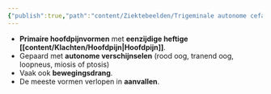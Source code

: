 ```yaml
---
{"publish":true,"path":"content/Ziektebeelden/Trigeminale autonome cefalalgiëen.md","permalink":"/content/ziektebeelden/trigeminale-autonome-cefalalgieen/","title":"Trigeminale autonome cefalalgiëen","tags":["Neurologie/Hoofdpijn","Ziektebeeld"]}
---
```



- **Primaire hoofdpijnvormen** met **eenzijdige heftige [[content/Klachten/Hoofdpijn\|Hoofdpijn]]**.
- Gepaard met **autonome verschijnselen** (rood oog, tranend oog, loopneus, miosis of ptosis)
- Vaak ook **bewegingsdrang**.
- De meeste vormen verlopen in **aanvallen**.

